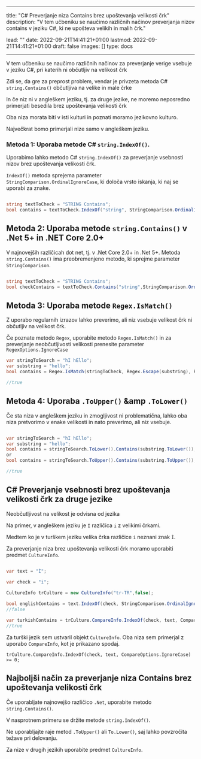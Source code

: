 
---
title: "C# Preverjanje niza Contains brez upoštevanja velikosti črk"
description: "V tem učbeniku se naučimo različnih načinov preverjanja nizov contains v jeziku C#, ki ne upošteva velikih in malih črk."

lead: ""
date: 2022-09-21T14:41:21+01:00
lastmod: 2022-09-21T14:41:21+01:00
draft: false
images: []
type: docs

---


V tem učbeniku se naučimo različnih načinov za preverjanje verige vsebuje v jeziku C#, pri katerih ni občutljiv na velikost črk 

Zdi se, da gre za preprost problem, vendar je privzeta metoda C# `string.Contains()` občutljiva na velike in male črke 

In če niz ni v angleškem jeziku, tj. za druge jezike, ne moremo neposredno primerjati besedila brez upoštevanja velikosti črk 

Oba niza morata biti v isti kulturi in poznati moramo jezikovno kulturo.

Največkrat bomo primerjali nize samo v angleškem jeziku.

### Metoda 1: Uporaba metode C# `string.IndexOf()`.

Uporabimo lahko metodo C# `string.IndexOf()` za preverjanje vsebnosti nizov brez upoštevanja velikosti črk.

`IndexOf()` metoda sprejema parameter `StringComparison.OrdinalIgnoreCase`, ki določa vrsto iskanja, ki naj se uporabi za znake.

```csharp

string textToCheck = "STRING Contains";
bool contains = textToCheck.IndexOf("string", StringComparison.OrdinalIgnoreCase) >= 0;

```

## Metoda 2: Uporaba metode `string.Contains()` v .Net 5+ in .NET Core 2.0+

V najnovejših različicah dot net, tj. v .Net Core 2.0+ in .Net 5+. Metoda `string.Contains()` ima preobremenjeno metodo, ki sprejme parameter `StringComparison`.

```csharp

string textToCheck = "STRING Contains";
bool checkContains = textToCheck.Contains("string",StringComparison.OrdinalIgnoreCase);

```

## Metoda 3: Uporaba metode `Regex.IsMatch()` 

Z uporabo regularnih izrazov lahko preverimo, ali niz vsebuje velikost črk ni občutljiv na velikost črk.

Če poznate metodo `Regex`, uporabite metodo `Regex.IsMatch()` in za preverjanje neobčutljivosti velikosti prenesite parameter `RegexOptions.IgnoreCase` 

```csharp
var stringToSearch = "hI hEllo";
var substring = "hello";
bool contains = Regex.IsMatch(stringToCheck, Regex.Escape(substring), RegexOptions.IgnoreCase);

//true

```

## Metoda 4: Uporaba `.ToUpper()` &amp `.ToLower()`

Če sta niza v angleškem jeziku in zmogljivost ni problematična, lahko oba niza pretvorimo v enake velikosti in nato preverimo, ali niz vsebuje.

```csharp

var stringToSearch = "hI hEllo";
var substring = "hello";
bool contains = stringToSearch.ToLower().Contains(substring.ToLower());
or 
bool contains = stringToSearch.ToUpper().Contains(substring.ToUpper());

//true

```
## C# Preverjanje vsebnosti brez upoštevanja velikosti črk za druge jezike

Neobčutljivost na velikost je odvisna od jezika 

Na primer, v angleškem jeziku je `I` različica `i` z velikimi črkami.

Medtem ko je v turškem jeziku velika črka različice `i` neznani znak `İ`.

Za preverjanje niza brez upoštevanja velikosti črk moramo uporabiti predmet `CultureInfo`.


```csharp

var text = "İ";

var check = "i";
            
CultureInfo trCulture = new CultureInfo("tr-TR",false);

bool englishContains = text.IndexOf(check, StringComparison.OrdinalIgnoreCase) >= 0;
//false

var turkishContains = trCulture.CompareInfo.IndexOf(check, text, CompareOptions.IgnoreCase) >= 0;
//true
```

Za turški jezik sem ustvaril objekt `CultureInfo`. Oba niza sem primerjal z uporabo `CompareInfo`, kot je prikazano spodaj.

```
trCulture.CompareInfo.IndexOf(check, text, CompareOptions.IgnoreCase) >= 0;
```

## Najboljši način za preverjanje niza Contains brez upoštevanja velikosti črk

Če uporabljate najnovejšo različico `.Net`, uporabite metodo `string.Contains()`.

V nasprotnem primeru se držite metode `string.IndexOf()`.

Ne uporabljajte raje metod `.ToUpper()` ali `To.Lower()`, saj lahko povzročita težave pri delovanju.

Za nize v drugih jezikih uporabite predmet `CultureInfo`.

